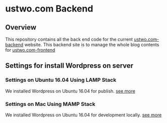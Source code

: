# ustwo.com Backend

## Overview

This repository contains all the back end code for the current [ustwo.com-backend][1]
website.
This backend site is to manage the whole blog contents for [ustwo.com-frontend][2]

## Settings for install Wordpress on server

### Settings on Ubuntu 16.04 Using LAMP Stack
We installed Wordpress on Ubuntu 16.04 for publish. [see more][3]

### Settings on Mac Using MAMP Stack
We installed Wordpress on Ubuntu 16.04 for development locally. [see more][4]

[1]: http://138.197.213.140/
[2]: http://104.236.177.43/
[3]: http://www.tecmint.com/install-wordpress-on-ubuntu-16-04-with-lamp/
[4]: https://codex.wordpress.org/Installing_WordPress_Locally_on_Your_Mac_With_MAMP